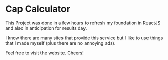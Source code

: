 # Cap Calculator

This Project was done in a few hours to refresh my foundation in ReactJS and also in anticipation for results day.

I know there are many sites that provide this service but I like to use things that I made myself (plus there are no
annoying ads).

Feel free to visit the website. Cheers!
